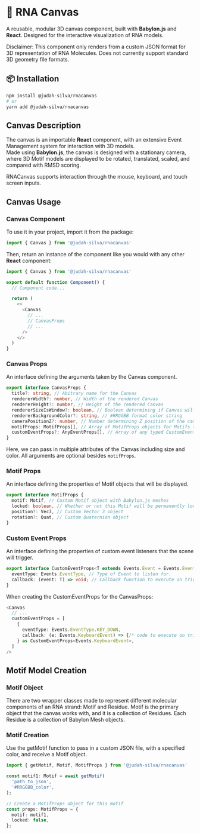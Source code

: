 # 🧬 RNA Canvas

A reusable, modular 3D canvas component, built with **Babylon.js** and **React**. Designed for the interactive visualization of RNA models.

Disclaimer: This component only renders from a custom JSON format for 3D representation of RNA Molecules. Does not currently support standard 3D geometry file formats.

## 📦 Installation

```bash
npm install @judah-silva/rnacanvas
# or
yarn add @judah-silva/rnacanvas
```

## Canvas Description

The canvas is an importable **React** component, with an extensive Event Management system for interaction with 3D models.\
Made using **Babylon.js**, the canvas is designed with a stationary camera, where 3D Motif models are displayed to be rotated, translated, scaled, and compared with RMSD scoring.

RNACanvas supports interaction through the mouse, keyboard, and touch screen inputs.

## Canvas Usage


### Canvas Component

To use it in your project, import it from the package:
```typescript
import { Canvas } from '@judah-silva/rnacanvas'
```

Then, return an instance of the component like you would with any other **React** component:
```typescript
import { Canvas } from '@judah-silva/rnacanvas'

export default function Component() {
  // Component code...

  return (
    <>
      <Canvas
        // ...
        // CanvasProps
        // ...
      />
    </>
  )
}
```

### Canvas Props

An interface defining the arguments taken by the Canvas component.

```typescript
export interface CanvasProps {
  title?: string, // Abitrary name for the Canvas
  rendererWidth?: number, // Width of the rendered Canvas
  rendererHeight?: number, // Height of the rendered Canvas
  rendererSizeIsWindow?: boolean, // Boolean determining if Canvas will be window size
  rendererBackgroundColor?: string, // #RRGGBB format color string
  cameraPositionZ?: number, // Number determining Z position of the camera
  motifProps: MotifProps[], // Array of MotifProps objects for Motifs to be displayed
  customEventProps?: AnyEventProps[], // Array of any typed CustomEventProps for custom event listeners
}
```

Here, we can pass in multiple attributes of the Canvas including size and color. All arguments are optional besides ```motifProps```.

### Motif Props

An interface defining the properties of Motif objects that will be displayed.

```typescript
export interface MotifProps {
  motif: Motif, // Custom Motif object with Babylon.js meshes
  locked: boolean, // Whether or not this Motif will be permanently locked (no interactions allowed) on the canvas
  position?: Vec3, // Custom Vector 3 object
  rotation?: Quat, // Custom Quaternion object
}
```

### Custom Event Props

An interface defining the properties of custom event listeners that the scene will trigger.

```typescript
export interface CustomEventProps<T extends Events.Event = Events.Event> {
  eventType: Events.EventType, // Type of Event to listen for.
  callback: (event: T) => void; // Callback function to execute on trigger
}
```

When creating the CustomEventProps for the CanvasProps:

```typescript
<Canvas
  // ...
  customEventProps = [
    {
      eventType: Events.EventType.KEY_DOWN,
      callback: (e: Events.KeyboardEvent) => {/* code to execute on trigger */},
    } as CustomEventProps<Events.KeyboardEvent>,
  ]
/>
```

## Motif Model Creation

### Motif Object

There are two wrapper classes made to represent different molecular components of an RNA strand: Motif and Residue. Motif is the primary object that the canvas works with, and it is a collection of Residues. Each Residue is a collection of Babylon Mesh objects.

### Motif Creation

Use the getMotif function to pass in a custom JSON file, with a specified color, and receive a Motif object.

```typescript
import { getMotif, Motif, MotifProps } from '@judah-silva/rnacanvas'

const motif1: Motif = await getMotif(
  'path_to_json',
  '#RRGGBB_color',
);

// Create a MotifProps object for this motif
const props: MotifProps = {
  motif: motif1,
  locked: false,
};
```
